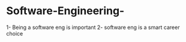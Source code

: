# Software-Engineering-
1- Being a software eng is important 
2- software eng is a smart career choice

